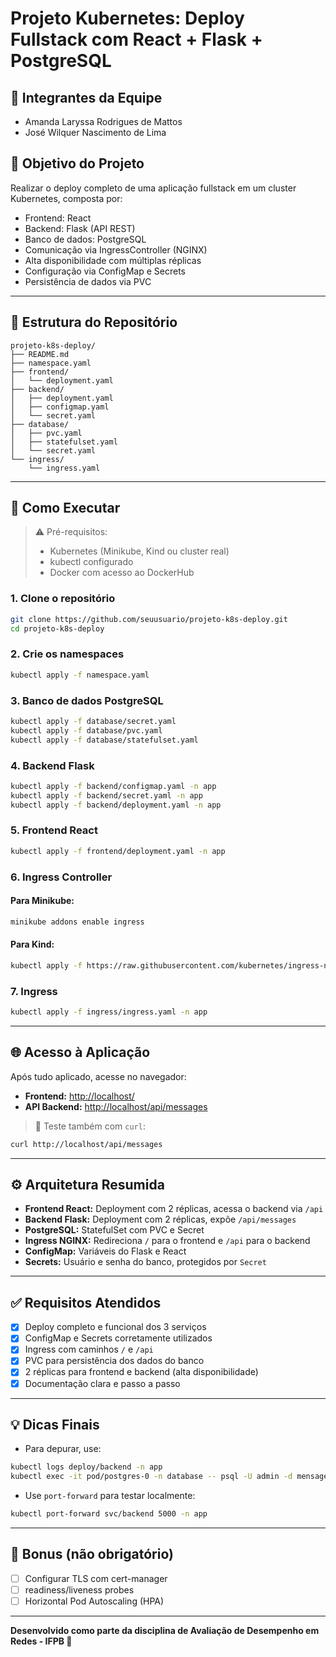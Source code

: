 # Projeto Kubernetes: Deploy Fullstack com React + Flask + PostgreSQL

## 👥 Integrantes da Equipe
- Amanda Laryssa Rodrigues de Mattos
- José Wilquer Nascimento de Lima
## 🎯 Objetivo do Projeto

Realizar o deploy completo de uma aplicação fullstack em um cluster Kubernetes, composta por:

- Frontend: React
- Backend: Flask (API REST)
- Banco de dados: PostgreSQL
- Comunicação via IngressController (NGINX)
- Alta disponibilidade com múltiplas réplicas
- Configuração via ConfigMap e Secrets
- Persistência de dados via PVC

---

## 🧱 Estrutura do Repositório

```
projeto-k8s-deploy/
├── README.md
├── namespace.yaml
├── frontend/
│   └── deployment.yaml
├── backend/
│   ├── deployment.yaml
│   ├── configmap.yaml
│   └── secret.yaml
├── database/
│   ├── pvc.yaml
│   ├── statefulset.yaml
│   └── secret.yaml
└── ingress/
    └── ingress.yaml
```

---

## 🚀 Como Executar

> ⚠️ Pré-requisitos:
> - Kubernetes (Minikube, Kind ou cluster real)
> - kubectl configurado
> - Docker com acesso ao DockerHub

### 1. Clone o repositório
```bash
git clone https://github.com/seuusuario/projeto-k8s-deploy.git
cd projeto-k8s-deploy
```

### 2. Crie os namespaces
```bash
kubectl apply -f namespace.yaml
```

### 3. Banco de dados PostgreSQL
```bash
kubectl apply -f database/secret.yaml
kubectl apply -f database/pvc.yaml
kubectl apply -f database/statefulset.yaml
```

### 4. Backend Flask
```bash
kubectl apply -f backend/configmap.yaml -n app
kubectl apply -f backend/secret.yaml -n app
kubectl apply -f backend/deployment.yaml -n app
```

### 5. Frontend React
```bash
kubectl apply -f frontend/deployment.yaml -n app
```

### 6. Ingress Controller
#### Para Minikube:
```bash
minikube addons enable ingress
```

#### Para Kind:
```bash
kubectl apply -f https://raw.githubusercontent.com/kubernetes/ingress-nginx/controller-v1.9.4/deploy/static/provider/kind/deploy.yaml
```

### 7. Ingress
```bash
kubectl apply -f ingress/ingress.yaml -n app
```

---

## 🌐 Acesso à Aplicação

Após tudo aplicado, acesse no navegador:

- **Frontend:** [http://localhost/](http://localhost/)
- **API Backend:** [http://localhost/api/messages](http://localhost/api/messages)

> 🔁 Teste também com `curl`:
```bash
curl http://localhost/api/messages
```

---

## ⚙️ Arquitetura Resumida

- **Frontend React:** Deployment com 2 réplicas, acessa o backend via `/api`
- **Backend Flask:** Deployment com 2 réplicas, expõe `/api/messages`
- **PostgreSQL:** StatefulSet com PVC e Secret
- **Ingress NGINX:** Redireciona `/` para o frontend e `/api` para o backend
- **ConfigMap:** Variáveis do Flask e React
- **Secrets:** Usuário e senha do banco, protegidos por `Secret`

---

## ✅ Requisitos Atendidos

- [x] Deploy completo e funcional dos 3 serviços
- [x] ConfigMap e Secrets corretamente utilizados
- [x] Ingress com caminhos `/` e `/api`
- [x] PVC para persistência dos dados do banco
- [x] 2 réplicas para frontend e backend (alta disponibilidade)
- [x] Documentação clara e passo a passo

---

## 💡 Dicas Finais

- Para depurar, use:
```bash
kubectl logs deploy/backend -n app
kubectl exec -it pod/postgres-0 -n database -- psql -U admin -d mensagens
```

- Use `port-forward` para testar localmente:
```bash
kubectl port-forward svc/backend 5000 -n app
```

---

## 🌟 Bonus (não obrigatório)
- [ ] Configurar TLS com cert-manager
- [ ] readiness/liveness probes
- [ ] Horizontal Pod Autoscaling (HPA)

---

**Desenvolvido como parte da disciplina de Avaliação de Desempenho em Redes - IFPB 🏫**
